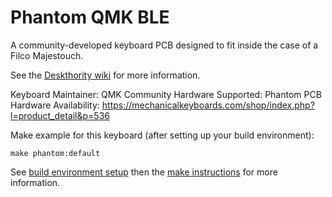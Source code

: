 Phantom QMK BLE
===============

A community-developed keyboard PCB designed to fit inside the case of a Filco Majestouch.

See the [Deskthority wiki](https://deskthority.net/wiki/Phantom) for more information.

Keyboard Maintainer: QMK Community
Hardware Supported: Phantom PCB
Hardware Availability: https://mechanicalkeyboards.com/shop/index.php?l=product_detail&p=536

Make example for this keyboard (after setting up your build environment):

    make phantom:default

See [build environment setup](https://docs.qmk.fm/build_environment_setup.html) then the [make instructions](https://docs.qmk.fm/make_instructions.html) for more information.
